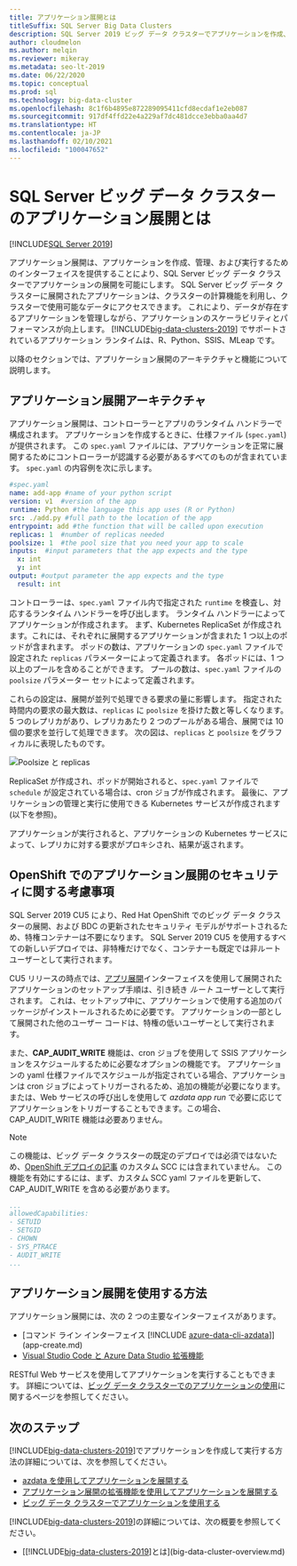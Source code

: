 ```yaml
---
title: アプリケーション展開とは
titleSuffix: SQL Server Big Data Clusters
description: SQL Server 2019 ビッグ データ クラスターでアプリケーションを作成、管理、実行するためのインターフェイスがアプリケーションの展開時に提供されます。そのしくみについて説明します。
author: cloudmelon
ms.author: melqin
ms.reviewer: mikeray
ms.metadata: seo-lt-2019
ms.date: 06/22/2020
ms.topic: conceptual
ms.prod: sql
ms.technology: big-data-cluster
ms.openlocfilehash: 8c1f6b4895e872289095411cfd8ecdaf1e2eb087
ms.sourcegitcommit: 917df4ffd22e4a229af7dc481dcce3ebba0aa4d7
ms.translationtype: HT
ms.contentlocale: ja-JP
ms.lasthandoff: 02/10/2021
ms.locfileid: "100047652"
---
```

# <a name="what-is-application-deployment-on-a-sql-server-big-data-cluster"></a>SQL Server ビッグ データ クラスターのアプリケーション展開とは

[!INCLUDE[SQL Server 2019](../includes/applies-to-version/sqlserver2019.md)]

アプリケーション展開は、アプリケーションを作成、管理、および実行するためのインターフェイスを提供することにより、SQL Server ビッグ データ クラスターでアプリケーションの展開を可能にします。 SQL Server ビッグ データ クラスターに展開されたアプリケーションは、クラスターの計算機能を利用し、クラスターで使用可能なデータにアクセスできます。 これにより、データが存在するアプリケーションを管理しながら、アプリケーションのスケーラビリティとパフォーマンスが向上します。 [!INCLUDE[big-data-clusters-2019](../includes/ssbigdataclusters-ss-nover.md)] でサポートされているアプリケーション ランタイムは、R、Python、SSIS、MLeap です。

以降のセクションでは、アプリケーション展開のアーキテクチャと機能について説明します。

## <a name="application-deployment-architecture"></a>アプリケーション展開アーキテクチャ

アプリケーション展開は、コントローラーとアプリのランタイム ハンドラーで構成されます。 アプリケーションを作成するときに、仕様ファイル (`spec.yaml`) が提供されます。 この `spec.yaml` ファイルには、アプリケーションを正常に展開するためにコントローラーが認識する必要があるすべてのものが含まれています。 `spec.yaml` の内容例を次に示します。

```yaml
#spec.yaml
name: add-app #name of your python script
version: v1  #version of the app
runtime: Python #the language this app uses (R or Python)
src: ./add.py #full path to the location of the app
entrypoint: add #the function that will be called upon execution
replicas: 1  #number of replicas needed
poolsize: 1  #the pool size that you need your app to scale
inputs:  #input parameters that the app expects and the type
  x: int
  y: int
output: #output parameter the app expects and the type
  result: int
```

コントローラーは、`spec.yaml` ファイル内で指定された `runtime` を検査し、対応するランタイム ハンドラーを呼び出します。 ランタイム ハンドラーによってアプリケーションが作成されます。 まず、Kubernetes ReplicaSet が作成されます。これには、それぞれに展開するアプリケーションが含まれた 1 つ以上のポッドが含まれます。 ポッドの数は、アプリケーションの `spec.yaml` ファイルで設定された `replicas` パラメーターによって定義されます。 各ポッドには、1 つ以上のプールを含めることができます。 プールの数は、`spec.yaml` ファイルの `poolsize` パラメーター セットによって定義されます。

これらの設定は、展開が並列で処理できる要求の量に影響します。 指定された時間内の要求の最大数は、`replicas` に `poolsize` を掛けた数と等しくなります。 5 つのレプリカがあり、レプリカあたり 2 つのプールがある場合、展開では 10 個の要求を並行して処理できます。 次の図は、`replicas` と `poolsize` をグラフィカルに表現したものです。

![Poolsize と replicas](media/big-data-cluster-create-apps/poolsize-vs-replicas.png)

ReplicaSet が作成され、ポッドが開始されると、`spec.yaml` ファイルで `schedule` が設定されている場合は、cron ジョブが作成されます。 最後に、アプリケーションの管理と実行に使用できる Kubernetes サービスが作成されます (以下を参照)。

アプリケーションが実行されると、アプリケーションの Kubernetes サービスによって、レプリカに対する要求がプロキシされ、結果が返されます。

## <a name="security-considerations-for-applications-deployments-on-openshift"></a><a id="app-deploy-security"></a> OpenShift でのアプリケーション展開のセキュリティに関する考慮事項

SQL Server 2019 CU5 により、Red Hat OpenShift でのビッグ データ クラスターの展開、および BDC の更新されたセキュリティ モデルがサポートされるため、特権コンテナーは不要になります。 SQL Server 2019 CU5 を使用するすべての新しいデプロイでは、非特権だけでなく、コンテナーも既定では非ルート ユーザーとして実行されます。

CU5 リリースの時点では、[アプリ展開]()インターフェイスを使用して展開されたアプリケーションのセットアップ手順は、引き続き *ルート* ユーザーとして実行されます。 これは、セットアップ中に、アプリケーションで使用する追加のパッケージがインストールされるために必要です。 アプリケーションの一部として展開された他のユーザー コードは、特権の低いユーザーとして実行されます。 

また、**CAP_AUDIT_WRITE** 機能は、cron ジョブを使用して SSIS アプリケーションをスケジュールするために必要なオプションの機能です。 アプリケーションの yaml 仕様ファイルでスケジュールが指定されている場合、アプリケーションは cron ジョブによってトリガーされるため、追加の機能が必要になります。  または、Web サービスの呼び出しを使用して *azdata app run* で必要に応じてアプリケーションをトリガーすることもできます。この場合、CAP_AUDIT_WRITE 機能は必要ありません。 

> [!NOTE]
> この機能は、ビッグ データ クラスターの既定のデプロイでは必須ではないため、[OpenShift デプロイの記事](deploy-openshift.md) のカスタム SCC には含まれていません。 この機能を有効にするには、まず、カスタム SCC yaml ファイルを更新して、CAP_AUDIT_WRITE を含める必要があります。 

```yml
...
allowedCapabilities:
- SETUID
- SETGID
- CHOWN
- SYS_PTRACE
- AUDIT_WRITE
...
```

## <a name="how-to-work-with-application-deployment"></a>アプリケーション展開を使用する方法

アプリケーション展開には、次の 2 つの主要なインターフェイスがあります。 
- [コマンド ライン インターフェイス [!INCLUDE [azure-data-cli-azdata](../includes/azure-data-cli-azdata.md)]](app-create.md)
- [Visual Studio Code と Azure Data Studio 拡張機能](app-deployment-extension.md)

RESTful Web サービスを使用してアプリケーションを実行することもできます。 詳細については、[ビッグ データ クラスターでのアプリケーションの使用](app-consume.md)に関するページを参照してください。

## <a name="next-steps"></a>次のステップ

[!INCLUDE[big-data-clusters-2019](../includes/ssbigdataclusters-ss-nover.md)]でアプリケーションを作成して実行する方法の詳細については、次を参照してください。

- [azdata を使用してアプリケーションを展開する](app-create.md)
- [アプリケーション展開の拡張機能を使用してアプリケーションを展開する](app-deployment-extension.md)
- [ビッグ データ クラスターでアプリケーションを使用する](app-consume.md)

[!INCLUDE[big-data-clusters-2019](../includes/ssbigdataclusters-ss-nover.md)]の詳細については、次の概要を参照してください。

- [[!INCLUDE[big-data-clusters-2019](../includes/ssbigdataclusters-ver15.md)]とは](big-data-cluster-overview.md)